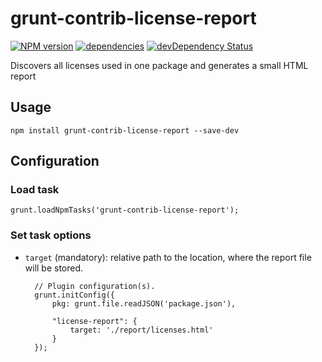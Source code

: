 # grunt-contrib-license-report
[![NPM version](https://badge.fury.io/js/grunt-contrib-license-report.svg)](http://badge.fury.io/js/grunt-contrib-license-report)
[![dependencies](https://david-dm.org/fkscorpion/grunt-contrib-license-report.svg)](https://david-dm.org/fkscorpion/grunt-contrib-license-report)
[![devDependency Status](https://david-dm.org/fkscorpion/grunt-contrib-license-report/dev-status.svg?theme=shields.io)](https://david-dm.org/fkscorpion/grunt-contrib-license-report#info=devDependencies)

Discovers all licenses used in one package and generates a small HTML report

## Usage

    npm install grunt-contrib-license-report --save-dev

## Configuration

### Load task

    grunt.loadNpmTasks('grunt-contrib-license-report');

### Set task options

- `target` (mandatory): relative path to the location, where the report file will be stored.

        // Plugin configuration(s).
        grunt.initConfig({
            pkg: grunt.file.readJSON('package.json'),

            "license-report": {
                target: './report/licenses.html'
            }
        });
